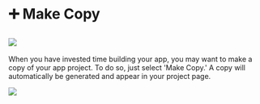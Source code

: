 # ➕ Make Copy

## ![](.gitbook/assets/iosviewiconmake_tr.png)

When you have invested time building your app, you may want to make a copy of your app project. To do so, just select 'Make Copy.' A copy will automatically be generated and appear in your project page.

![](.gitbook/assets/makecopy.gif)

